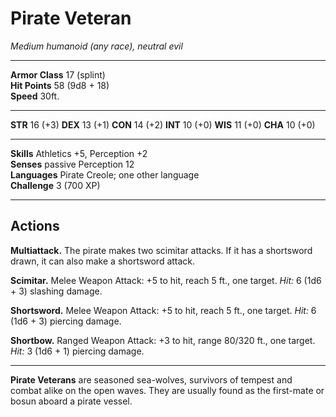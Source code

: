 # Pirate Veteran

_Medium humanoid (any race), neutral evil_

---

**Armor Class** 17 (splint)  
**Hit Points** 58 (9d8 + 18)  
**Speed** 30ft.  

---

**STR** 16 (+3) **DEX** 13 (+1) **CON** 14 (+2) **INT** 10 (+0) **WIS** 11 (+0) **CHA** 10 (+0)

---

**Skills** Athletics +5, Perception +2  
**Senses** passive Perception 12  
**Languages** Pirate Creole; one other language  
**Challenge** 3 (700 XP)  

---

## Actions


**Multiattack.** The pirate makes two scimitar attacks. If it has a shortsword drawn, it can also make a shortsword attack.  

**Scimitar.** Melee Weapon Attack: +5 to hit, reach 5 ft., one target. _Hit:_ 6 (1d6 + 3) slashing damage.  

**Shortsword.** Melee Weapon Attack: +5 to hit, reach 5 ft., one target. _Hit:_ 6 (1d6 + 3) piercing damage.  

**Shortbow.** Ranged Weapon Attack: +3 to hit, range 80/320 ft., one target. _Hit:_ 3 (1d6 + 1) piercing damage.  

---

**Pirate Veterans** are seasoned sea-wolves, survivors of tempest and combat alike on the open waves. They are usually found as the first-mate or bosun aboard a pirate vessel.
